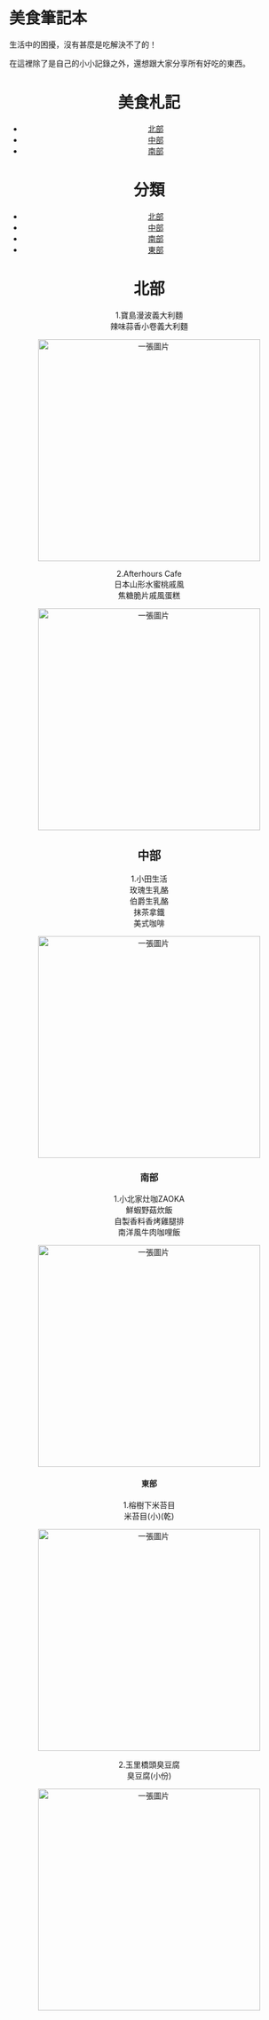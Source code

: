 <html>
  <h1>美食筆記本</h1>
  
<style>
 .injected-text {
    margin-bottom: -25px;
    text-align: center;
  }
  
</style>
  
<body background="https://unsplash.com/photos/L9QoKLSCBNs"></body>
  
<main>
 <p>
  生活中的困擾，沒有甚麼是吃解決不了的！
 </p>
 <p>
  在這裡除了是自己的小小記錄之外，還想跟大家分享所有好吃的東西。
 </p>
  
  <header class='c-header'>
  <h1 class='c-header__title'>美食札記</h1>
  <nav class='c-navigation'>
    <ul class='c-navigation__list'>
      <li class='c-navigation__list-item c-navigation__list-item--active'><a href='#' title=''>北部</a></li>
      <li class='c-navigation__list-item'><a href='#' title=''>中部</a></li>
      <li class='c-navigation__list-item'><a href='#' title=''>南部</a></li>
    </ul>
  </nav>
  
  <h1>分類</h1>
  <ul style="background-color:##f0e68c">
   <li><a href="#north" ;class="injected-text">北部</a></li>
   <li><a href="#west">中部</a></li>
   <li><a href="#south">南部</a></li>
   <li><a href="#east">東部</a></li>  
  </ul>
 
 <h1 id="north">北部</h1>
  <p>
  1.寶島漫波義大利麵<br> 辣味蒜香小卷義大利麵
  </p>
  <img src="https://i.imgur.com/qbOyoR1.jpg" width=400px alt="一張圖片">
  <p>
  2.Afterhours&nbsp;Cafe<br>日本山形水蜜桃戚風 <br> 焦糖脆片戚風蛋糕
  </p>
  <img src="https://i.imgur.com/qUSJ7h2.jpg" width=400px alt="一張圖片">
  
 <h2 id="west">中部</h2>
  <p>
  1.小田生活 <br> 玫瑰生乳酪 <br> 伯爵生乳酪 <br> 抹茶拿鐵 <br> 美式咖啡
  </p>
  <img src="https://i.imgur.com/15NmufM.jpg" width=400px alt="一張圖片">
  <p>
    
 <h3 id="south">南部</h3>
  <p>
  1.小北家灶咖ZAOKA <br> 鮮蝦野菇炊飯 <br> 自製香料香烤雞腿排 <br> 南洋風牛肉咖哩飯
  </p>
  <img src="https://i.imgur.com/WgdCfpg.jpg" width=400px alt="一張圖片">
  
  
 <h4 id="east">東部</h4>
  <p>
  1.榕樹下米苔目 <br> 米苔目(小)(乾)
  </p>
  <img src="https://i.imgur.com/NNlZfRR.jpg" width=400px alt="一張圖片">
  <p>
  2.玉里橋頭臭豆腐 <br> 臭豆腐(小份)
  </p>
  <img src="https://i.imgur.com/10wj8M1.jpg" width=400px alt="一張圖片">

</main>
  
</html>
